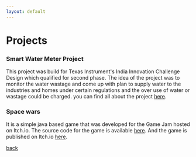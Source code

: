 ```yaml
---
layout: default
---
```


# Projects

### Smart Water Meter Project

This project was build for Texas Instrument's India Innovation Challenge Design which qualified for second phase.
The idea of the project was to monitor the water wastage and come up with plan to supply water to the industries and homes under certain regulations and the over use of water or wastage could be charged.
you can find all about the project [here](https://github.com/Ashishjaiswal181/Smart_Water_Meter_Project).

### Space wars  

It is a simple java based game that was developed for the Game Jam hosted on Itch.io. The source code for the game is available [here](https://github.com/Ashishjaiswal181/Space_wars). And the game is published on Itch.io [here](https://ashish-kumar.itch.io/space-wars).














[back](./)

